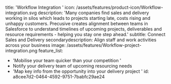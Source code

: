 title: 'Workflow Integration '
icon: /assets/features/product-icon/Workflow-integration.svg
description: 'Many conpanies find sales and delivery working in silos which leads to projects starting late, costs rising and unhappy customers. Precusive creates alignment between teams in Salesforce to understand timelines of upcoming projects, deliverables and resource requirements - helping you stay one step ahead.'
subtitle: Connect Sales and Delivery
secondarydescription: Align staff and work activities across your business
image: /assets/features/Workflow-project-integration.png
feature_list:
  - 'Mobilise your team quicker than your competition '
  - Notify your delivery team of upcoming resourcing needs
  - 'Map key info from the opportunity into your delivery project '
id: a8cee7d2-0464-4592-9751-7babfc29ae24
